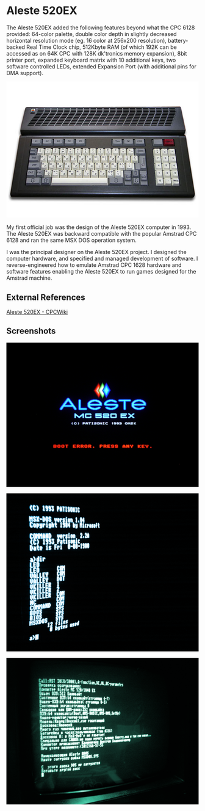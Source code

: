 # Aleste 520EX

The Aleste 520EX added the following features beyond what the CPC 6128 provided: 64-color palette, double color depth in slightly decreased horizontal resolution mode (eg. 16 color at 256x200 resolution), battery-backed Real Time Clock chip, 512Kbyte RAM (of which 192K can be accessed as on 64K CPC with 128K dk'tronics memory expansion), 8bit printer port, expanded keyboard matrix with 10 additional keys, two software controlled LEDs, extended Expansion Port (with additional pins for DMA support).

![Aleste 520EX](/projects/aleste/aleste_520ex_512px.jpg)

My first official job was the design of the Aleste 520EX computer in 1993. The Aleste 520EX was backward compatible with the popular Amstrad CPC 6128 and ran the same MSX DOS operation system.

I was the principal designer on the Aleste 520EX project. I designed the computer hardware, and specified and managed development of software. I reverse-engineered how to emulate Amstrad CPC 1628 hardware and software features enabling the Aleste 520EX to run games designed for the Amstrad machine.

## External References

[Aleste 520EX - CPCWiki](http://www.cpcwiki.eu/index.php/Aleste_520EX)

## Screenshots

![Aleste 520EX - Boot Screen](/projects/aleste/aleste_boot_screen.png "Boot Screen")

![Aleste 520EX - MSX-DOS Screen](/projects/aleste/msx_dos_screenshot.png "MSX-DOS Screen")

![Aleste 520EX - Test Screen](/projects/aleste/test_screenshot.png "BIOS Test Screen")

